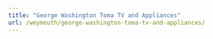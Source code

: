 ```yaml
---
title: "George Washington Toma TV and Appliances"
url: /weymouth/george-washington-toma-tv-and-appliances/
---
```

